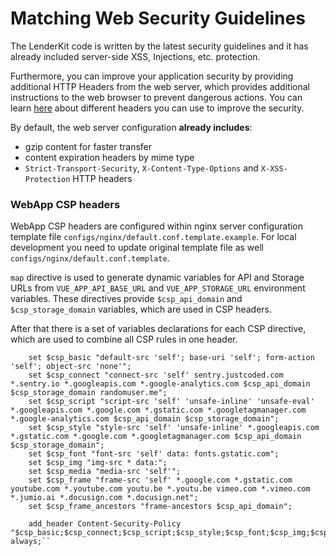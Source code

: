 # Matching Web Security Guidelines

The LenderKit code is written by the latest security guidelines and it has already included
server-side XSS, Injections, etc. protection.

Furthermore, you can improve your application security by providing additional HTTP Headers from the
web server, which provides additional instructions to the web browser to prevent dangerous actions.
You can learn [here](https://infosec.mozilla.org/guidelines/web_security) about different headers
you can use to improve the security.

By default, the web server configuration **already includes**:

-   gzip content for faster transfer
-   content expiration headers by mime type
-   `Strict-Transport-Security`, `X-Content-Type-Options` and `X-XSS-Protection` HTTP headers

### WebApp CSP headers

WebApp CSP headers are configured within nginx server configuration template file
`configs/nginx/default.conf.template.example`. For local development you need to update original
template file as well `configs/nginx/default.conf.template`.

`map` directive is used to generate dynamic variables for API and Storage URLs from
`VUE_APP_API_BASE_URL` and `VUE_APP_STORAGE_URL` environment variables. These directives provide
`$csp_api_domain` and `$csp_storage_domain` variables, which are used in CSP headers.

After that there is a set of variables declarations for each CSP directive, which are used to
combine all CSP rules in one header.

```nginx
    set $csp_basic "default-src 'self'; base-uri 'self'; form-action 'self'; object-src 'none'";
    set $csp_connect "connect-src 'self' sentry.justcoded.com *.sentry.io *.googleapis.com *.google-analytics.com $csp_api_domain $csp_storage_domain randomuser.me";
    set $csp_script "script-src 'self' 'unsafe-inline' 'unsafe-eval' *.googleapis.com *.google.com *.gstatic.com *.googletagmanager.com *.google-analytics.com $csp_api_domain $csp_storage_domain";
    set $csp_style "style-src 'self' 'unsafe-inline' *.googleapis.com *.gstatic.com *.google.com *.googletagmanager.com $csp_api_domain $csp_storage_domain";
    set $csp_font "font-src 'self' data: fonts.gstatic.com";
    set $csp_img "img-src * data:";
    set $csp_media "media-src 'self'";
    set $csp_frame "frame-src 'self' *.google.com *.gstatic.com youtube.com *.youtube.com youtu.be *.youtu.be vimeo.com *.vimeo.com *.jumio.ai *.docusign.com *.docusign.net";
    set $csp_frame_ancestors "frame-ancestors $csp_api_domain";

    add_header Content-Security-Policy "$csp_basic;$csp_connect;$csp_script;$csp_style;$csp_font;$csp_img;$csp_media;$csp_frame;$csp_frame_ancestors" always;``
```
